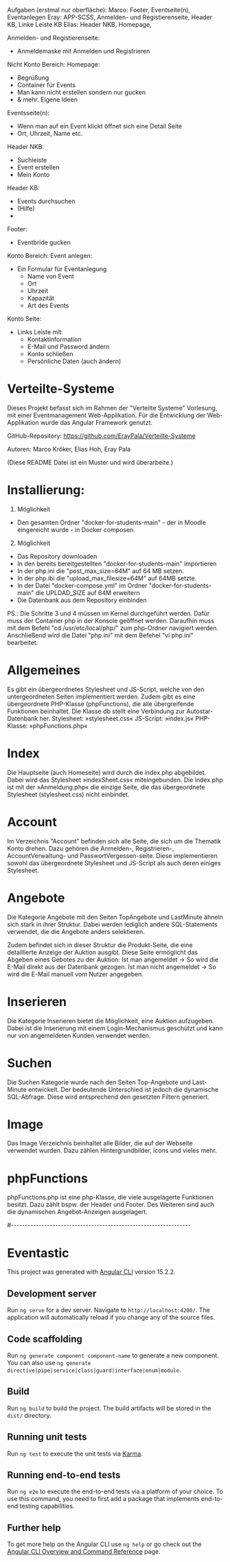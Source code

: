 Aufgaben (erstmal nur oberfläche):
Marco:  Footer, Eventseite(n), Eventanlegen
Eray:   APP-SCSS, Anmelden- und Registierenseite, Header KB, Linke Leiste KB
Elias:  Header NKB, Homepage, 

Anmelden- und Registierenseite:
- Anmeldemaske mit Anmelden und Registrieren

Nicht Konto Bereich:
Homepage:
- Begrüßung
- Container für Events
- Man kann nicht erstellen sondern nur gucken
- & mehr. Eigene Ideen

Eventsseite(n):
- Wenn man auf ein Event klickt öffnet sich eine Detail Seite
- Ort, Uhrzeit, Name etc.

Header NKB: 
- Suchleiste
- Event erstellen
- Mein Konto

Header KB:
- Events durchsuchen
- (Hilfe)
- 

Footer:
- Eventbride gucken

Konto Bereich:
Event anlegen:
- Ein Formular für Eventanlegung
  - Name von Event
  - Ort
  - Uhrzeit
  - Kapazität
  - Art des Events

Konto Seite:
- Links Leiste mit:
  - Kontaktinformation
  - E-Mail und Password ändern
  - Konto schließen
  - Persönliche Daten (auch ändern)



# Verteilte-Systeme

Dieses Projekt befasst sich im Rahmen der "Verteilte Systeme" Vorlesung, mit einer Eventmanagement Web-Applikation. Für die Entwicklung der Web-Applikation wurde das Angular Framework genutzt.

GitHub-Repository: https://github.com/ErayPala/Verteilte-Systeme

Autoren: Marco Kröker, Elias Hoh, Eray Pala

(Diese README Datei ist ein Muster und wird überarbeite.)

# Installierung:

1. Möglichkeit

- Den gesamten Ordner "docker-for-students-main" - der in Moodle eingereicht wurde - in Docker composen.

2. Möglichkeit

- Das Repository downloaden
- In den bereits bereitgestellten "docker-for-students-main" importieren
- In der php.ini die "post_max_size=64M" auf 64 MB setzen.
- In der php.ibi die "upload_max_filesize=64M" auf 64MB setzte.
- In der Datei "docker-compose.yml" im Ordner "docker-for-students-main" die UPLOAD_SIZE auf 64M erweitern
- Die Datenbank aus dem Repository einbinden

PS.: Die Schritte 3 und 4 müssen im Kernel durchgeführt werden. Dafür muss der Container php in der Konsole geöffnet werden. Daraufhin muss mit dem Befehl "cd /usr/etc/local/php/" zum php-Ordner navigiert werden. Anschließend wird die Datei "php.ini" mit dem Befehel "vi php.ini" bearbeitet.

# Allgemeines
Es gibt ein übergeordnetes Stylesheet und JS-Script, welche von den untergeordneten Seiten implementiert werden. Zudem gibt es eine übergeordnete PHP-Klasse (phpFunctions), die alle übergreifende Funktionen beinhaltet. Die Klasse db stellt eine Verbindung zur Autostar-Datenbank her. Stylesheet: »stylesheet.css« JS-Script: »index.js« PHP-Klasse: »phpFunctions.php«

# Index
Die Hauptseite (auch Homeseite) wird durch die index.php abgebildet. Dabei wird das Stylesheet »indexSheet.css« miteingebunden. Die index.php ist mit der »Anmeldung.php« die einzige Seite, die das übergeordnete Stylesheet (stylesheet.css) nicht einbindet.

# Account
Im Verzeichnis "Account" befinden sich alle Seite, die sich um die Thematik Konto drehen. Dazu gehören die Anmelden-, Registrieren-, AccountVerwaltung- und PasswortVergessen-seite. Diese implementieren sowohl das übergeordnete Stylesheet und JS-Script als auch deren einiges Stylesheet.

# Angebote
Die Kategorie Angebote mit den Seiten TopAngebote und LastMinute ähneln sich stark in ihrer Struktur. Dabei werden lediglich andere SQL-Statements verwendet, die die Angebote anders selektieren.

Zudem befindet sich in dieser Struktur die Produkt-Seite, die eine detaillierte Anzeige der Auktion ausgibt. Diese Seite ermöglicht das Abgeben eines Gebotes zu der Auktion: Ist man angemeldet -> So wird die E-Mail direkt aus der Datenbank gezogen. Ist man nicht angemeldet -> So wird die E-Mail manuell vom Nutzer angegeben.

# Inserieren
Die Kategorie Inserieren bietet die Möglichkeit, eine Auktion aufzugeben. Dabei ist die Inserierung mit einem Login-Mechanismus geschützt und kann nur von angemeldeten Kunden verwendet werden.

# Suchen
Die Suchen Kategorie wurde nach den Seiten Top-Angebote und Last-Minute entwickelt. Der bedeutende Unterschied ist jedoch die dynamische SQL-Abfrage. Diese wird entsprechend den gesetzten Filtern generiert.

# Image
Das Image Verzeichnis beinhaltet alle Bilder, die auf der Webseite verwendet wurden. Dazu zählen Hintergrundbilder, icons und vieles mehr.

# phpFunctions
phpFunctions.php ist eine php-Klasse, die viele ausgelagerte Funktionen besitzt. Dazu zählt bspw. der Header und Footer. Des Weiteren sind auch die dynamischen Angebot-Anzeigen ausgelagert.

#-----------------------------------------------------------------

# Eventastic

This project was generated with [Angular CLI](https://github.com/angular/angular-cli) version 15.2.2.

## Development server

Run `ng serve` for a dev server. Navigate to `http://localhost:4200/`. The application will automatically reload if you change any of the source files.

## Code scaffolding

Run `ng generate component component-name` to generate a new component. You can also use `ng generate directive|pipe|service|class|guard|interface|enum|module`.

## Build

Run `ng build` to build the project. The build artifacts will be stored in the `dist/` directory.

## Running unit tests

Run `ng test` to execute the unit tests via [Karma](https://karma-runner.github.io).

## Running end-to-end tests

Run `ng e2e` to execute the end-to-end tests via a platform of your choice. To use this command, you need to first add a package that implements end-to-end testing capabilities.

## Further help

To get more help on the Angular CLI use `ng help` or go check out the [Angular CLI Overview and Command Reference](https://angular.io/cli) page.
